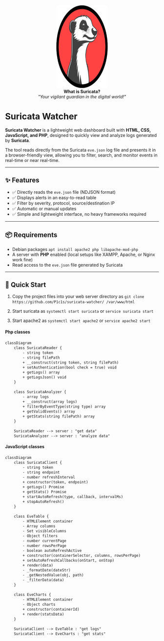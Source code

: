 <p align="center">
  <img src="web-ui/suricata.svg" alt="Suricata Logo" width="168" height="270">
  <br>
  <strong>What is Suricata?</strong>
  <br>
  <em>"Your vigilant guardian in the digital world!"</em>
</p>

# Suricata Watcher

**Suricata Watcher** is a lightweight web dashboard built with **HTML, CSS, JavaScript, and PHP**, designed to quickly view and analyze logs generated by **Suricata**.

The tool reads directly from the Suricata `eve.json` log file and presents it in a browser-friendly view, allowing you to filter, search, and monitor events in real-time or near real-time.

---

## ✨ Features

- ✅ Directly reads the `eve.json` file (NDJSON format)
- ✅ Displays alerts in an easy-to-read table
- ✅ Filter by severity, protocol, source/destination IP
- ✅ Automatic or manual updates
- ✅ Simple and lightweight interface, no heavy frameworks required

---

## 📦 Requirements

- Debian packages `apt install apache2 php libapache-mod-php`
- A server with **PHP** enabled (local setups like XAMPP, Apache, or Nginx work fine)
- Read access to the `eve.json` file generated by Suricata

---

## 🚀 Quick Start

1. Copy the project files into your web server directory as `git clone https://github.com/P1c1s/suricata-watcher/ /var/www/html`

2. Start suricata as `systemctl start suricata` or `service suricata start`
3. Start apache2 as `systemctl start apache2` or `service apache2 start`

#### Php classes

```mermaid
classDiagram
    class SuricataReader {
        - string token
        - string filePath
        + __construct(string token, string filePath)
        + setAuthentication(bool check = true) void
        + getLogs() array
        + getLogsJson() void
    }

    class SuricataAnalyzer {
        - array logs
        + __construct(array logs)
        + filterByEventType(string type) array
        + getValidEvents() array
        + getStats(string filePath) array
    }
    
    SuricataReader --> server : "get data"
    SuricataAnalyzer --> server : "analyze data"
```

#### JavaScript classes

```mermaid
classDiagram
    class SuricataClient {
        - string token
        - string endpoint
        - number refreshInterval
        + constructor(token, endpoint)
        + getLogs() Promise
        + getStats() Promise
        + startAutoRefresh(type, callback, intervalMs)
        + stopAutoRefresh()
    }

    class EveTable {
        - HTMLElement container
        - Array columns
        - Set visibleColumns
        - Object filters
        - number currentPage
        - number rowsPerPage
        - boolean autoRefreshActive
        + constructor(containerSelector, columns, rowsPerPage)
        + setAutoRefreshCallbacks(onStart, onStop)
        + render(data)
        - _formatDate(dateStr)
        - _getNestedValue(obj, path)
        - _filterData(data)
    }

    class EveCharts {
        - HTMLElement container
        - Object charts
        + constructor(containerId)
        + render(statsData)
    }

    SuricataClient --> EveTable : "get logs"
    SuricataClient --> EveCharts : "get stats"

``` 